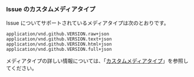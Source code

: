 ### Issue のカスタムメディアタイプ

Issue についてサポートされているメディアタイプは次のとおりです。

    application/vnd.github.VERSION.raw+json
    application/vnd.github.VERSION.text+json
    application/vnd.github.VERSION.html+json
    application/vnd.github.VERSION.full+json

メディアタイプの詳しい情報については、「[カスタムメディアタイプ](/rest/overview/media-types)」を参照してください。